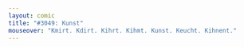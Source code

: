 ```yaml
---
layout: comic
title: "#3049: Kunst"
mouseover: "Kmirt. Kdirt. Kihrt. Kihmt. Kunst. Keucht. Kihnent."
---
```

